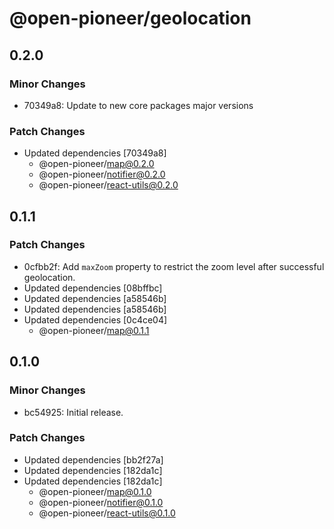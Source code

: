 # @open-pioneer/geolocation

## 0.2.0

### Minor Changes

- 70349a8: Update to new core packages major versions

### Patch Changes

- Updated dependencies [70349a8]
  - @open-pioneer/map@0.2.0
  - @open-pioneer/notifier@0.2.0
  - @open-pioneer/react-utils@0.2.0

## 0.1.1

### Patch Changes

- 0cfbb2f: Add `maxZoom` property to restrict the zoom level after successful geolocation.
- Updated dependencies [08bffbc]
- Updated dependencies [a58546b]
- Updated dependencies [a58546b]
- Updated dependencies [0c4ce04]
  - @open-pioneer/map@0.1.1

## 0.1.0

### Minor Changes

- bc54925: Initial release.

### Patch Changes

- Updated dependencies [bb2f27a]
- Updated dependencies [182da1c]
- Updated dependencies [182da1c]
  - @open-pioneer/map@0.1.0
  - @open-pioneer/notifier@0.1.0
  - @open-pioneer/react-utils@0.1.0
